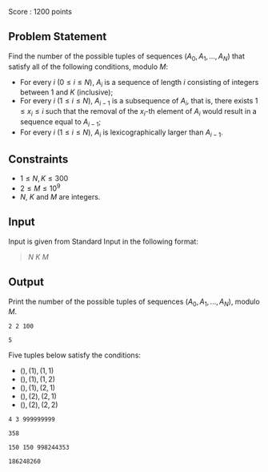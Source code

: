 Score : $1200$ points

## Problem Statement

Find the number of the possible tuples of sequences $(A_0,A_1,...,A_N)$ that satisfy all of the following conditions, modulo $M$:

- For every $i$ $(0\leq i\leq N)$, $A_i$ is a sequence of length $i$ consisting of integers between $1$ and $K$ (inclusive);
- For every $i$ $(1\leq i\leq N)$, $A_{i-1}$ is a subsequence of $A_i$, that is, there exists $1\leq x_i\leq i$ such that the removal of the $x_i$-th element of $A_i$ would result in a sequence equal to $A_{i-1}$;
- For every $i$ $(1\leq i\leq N)$, $A_i$ is lexicographically larger than $A_{i-1}$.

## Constraints

- $1 \leq N,K \leq 300$
- $2 \leq M \leq 10^9$
- $N$, $K$ and $M$ are integers.

## Input

Input is given from Standard Input in the following format:

> $N$ $K$ $M$

## Output

Print the number of the possible tuples of sequences $(A_0,A_1,...,A_N)$, modulo $M$.

```input1
2 2 100
```

```output1
5
```

Five tuples below satisfy the conditions:

- $(),(1),(1,1)$
- $(),(1),(1,2)$
- $(),(1),(2,1)$
- $(),(2),(2,1)$
- $(),(2),(2,2)$

```input2
4 3 999999999
```

```output2
358
```

```input3
150 150 998244353
```

```output3
186248260
```